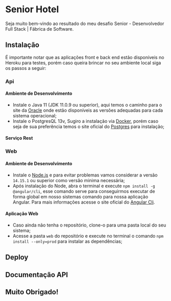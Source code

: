 # Senior Hotel

Seja muito bem-vindo ao resultado do meu desafio Senior - Desenvolvedor Full Stack | Fábrica de Software.

## Instalação

É importante notar que as aplicações front e back end estão disponíveis no Heroku para testes, porém caso queira brincar no seu ambiente local siga os passos a seguir:

### Api

#### Ambiente de Desenvolvimento

- Instale o Java 11 (JDK 11.0.9 ou superior), aqui temos o caminho para o site da [Oracle](https://www.oracle.com/java/technologies/javase-jdk11-downloads.html) onde estão disponíveis as versões adequadas para cada sistema operacional;
- Instale o PostgresQL 13v, Sugiro a instalação via [Docker](https://hub.docker.com/_/postgres), porém caso seja de sua preferência temos o site oficial do [Postgres](https://www.postgresql.org/download/) para instalação;

#### Serviço Rest

### Web

#### Ambiente de Desenvolvimento

- Instale o [Node.js](https://nodejs.org/en/) e para evitar problemas vamos considerar a versão `14.15.1` ou superior como versão minima necessária;
- Após instalação do Node, abra o terminal e execute `npm install -g @angular/cli`, esse comando serve para conseguirmos executar de forma global em nosso sistemas comando para nossa aplicação Angular. Para mais informações acesse o site oficial do [Angular Cli](https://cli.angular.io/).

#### Aplicação Web

- Caso ainda não tenha o repositório, clone-o para uma pasta local do seu sistema;
- Acesse a pasta `web` do repositório e execute no terminal o comando `npm install --only=prod` para instalar as dependências;

## Deploy



## Documentação API

## Muito Obrigado!
